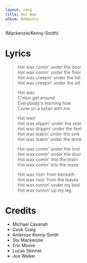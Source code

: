 ```yaml
---
layout: song
title: Hot Wax
album: Oddments
---
```


(Mackenzie/Kenny-Smith)

# Lyrics

> Hot wax comin' under the door  
> Hot wax comin' under the floor  
> Hot wax creepin' under the hill  
> Hot wax creepin' under the sill  
>  
> Hot wax  
> C'mon get around  
> Everybody's learning how  
> Come on a safari with me  
>  
> Hot wax!  
> Hot wax slippin' under the seat  
> Hot wax drippin' under the feet  
> Hot wax leakin' under the sink  
> Hot wax leakin' under the drink  
>  
> Hot wax comin' under the lord  
> Hot wax comin' under the door  
> Hot wax comin' into the brain  
> Hot wax comin' into the maze  
>  
> Hot wax risin' from beneath  
> Hot wax risin' from the leaves  
> Hot wax runnin' under my bed  
> Hot wax runnin' up my leg  

# Credits

* Michael Cavanah
* Cook Craig
* Ambrose Kenny-Smith
* Stu Mackenzie
* Eric Moore
* Lucas Skinner
* Joe Walker

